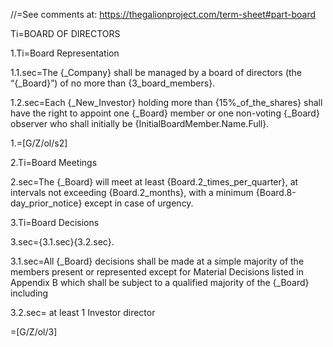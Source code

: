//=See comments at: <a href="https://thegalionproject.com/term-sheet#part-board">https://thegalionproject.com/term-sheet#part-board</a>


Ti=BOARD OF DIRECTORS

1.Ti=Board Representation

1.1.sec=The {_Company} shall be managed by a board of directors (the “{_Board}”) of no more than {3_board_members}.

1.2.sec=Each {_New_Investor} holding more than {15%_of_the_shares} shall have the right to appoint one {_Board} member or one non-voting {_Board} observer who shall initially be {InitialBoardMember.Name.Full}.

1.=[G/Z/ol/s2]

2.Ti=Board Meetings

2.sec=The {_Board} will meet at least {Board.2_times_per_quarter}, at intervals not exceeding {Board.2_months}, with a minimum {Board.8-day_prior_notice} except in case of urgency.

3.Ti=Board Decisions

3.sec={3.1.sec}{3.2.sec}.

3.1.sec=All {_Board} decisions shall be made at a simple majority of the members present or represented except for Material Decisions listed in Appendix B which shall be subject to a qualified majority of the {_Board} including

3.2.sec= at least 1 Investor director

=[G/Z/ol/3]

